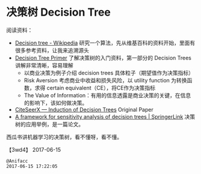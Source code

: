 # 决策树 Decision Tree

阅读资料：

- [Decision tree - Wikipedia](https://en.wikipedia.org/wiki/Decision_tree) 研究一个算法，先从维基百科的资料开始，里面有很多参考资料，让我来追溯源头
- [Decision Tree Primer](http://www.public.asu.edu/~kirkwood/DAStuff/decisiontrees/index.html) 了解决策树的入门资料，第一部分的 Decision Trees 讲解非常清晰，容易理解
  - 以商业决策为例子介绍 decision trees 具体粒子（期望值作为决策指标）
  - Risk Aversion 考虑商业中收益和损失风险，以 utility function 为转换函数，求得 certain equivalent（CE），将CE作为决策指标
  - The Value of Information：有用的信息透露是商业决策的关键，在信息的影响下，该如何做决策。
- [CiteSeerX — Induction of Decision Trees](http://citeseer.ist.psu.edu/viewdoc/summary?doi=10.1.1.167.3624) Original Paper
- [A framework for sensitivity analysis of decision trees | SpringerLink](https://link.springer.com/article/10.1007/s10100-017-0479-6) 决策树的应用举例，是一篇论文。

西瓜书讲机器学习的决策树，看不懂呀，看不懂。

【3wd4】 2017-06-15

```
@Anifacc
2017-06-15 17:22:05
```
